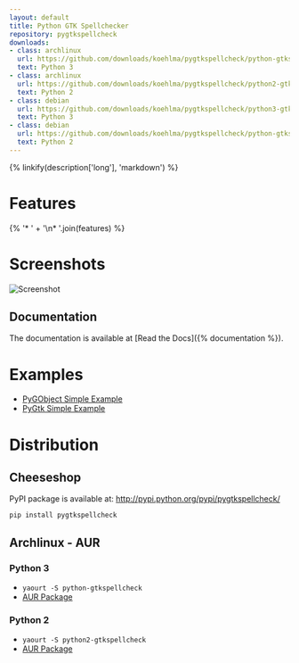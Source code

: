 ```yaml
---
layout: default
title: Python GTK Spellchecker
repository: pygtkspellcheck
downloads:
- class: archlinux
  url: https://github.com/downloads/koehlma/pygtkspellcheck/python-gtkspellcheck-3.0-1-any.pkg.tar.xz
  text: Python 3
- class: archlinux
  url: https://github.com/downloads/koehlma/pygtkspellcheck/python2-gtkspellcheck-3.0-1-any.pkg.tar.xz
  text: Python 2
- class: debian
  url: https://github.com/downloads/koehlma/pygtkspellcheck/python3-gtkspellcheck_3.0-1_all.deb
  text: Python 3
- class: debian
  url: https://github.com/downloads/koehlma/pygtkspellcheck/python-gtkspellcheck_3.0-1_all.deb
  text: Python 2
---
```


{% linkify(description['long'], 'markdown') %}

# Features
{% '* ' + '\n* '.join(features) %}

# Screenshots
![Screenshot](/projects/pygtkspellcheck/screenshot.png)

## Documentation
The documentation is available at [Read the Docs]({% documentation %}).

# Examples
* [PyGObject Simple Example](https://github.com/koehlma/pygtkspellcheck/blob/master/examples/simple_pygobject.py)
* [PyGtk Simple Example](https://github.com/koehlma/pygtkspellcheck/blob/master/examples/simple_pygtk.py)

# Distribution
## Cheeseshop
PyPI package is available at: http://pypi.python.org/pypi/pygtkspellcheck/

    pip install pygtkspellcheck

## Archlinux - AUR
### Python 3
* `yaourt -S python-gtkspellcheck`
* [AUR Package](https://aur.archlinux.org/packages.php?ID=61200)

### Python 2
* `yaourt -S python2-gtkspellcheck`
* [AUR Package](https://aur.archlinux.org/packages.php?ID=61199)
